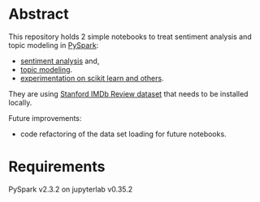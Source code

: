 # Abstract
This repository holds 2 simple notebooks to treat sentiment analysis and topic modeling in [PySpark](http://spark.apache.org/docs/latest/api/python/pyspark.html):
* [sentiment analysis](./notebooks/sentiment_analysis.ipynb) and,
* [topic modeling](./notebooks/topic_modeling_LDA.ipynb).
* [experimentation on scikit learn and others](./notebooks/sa_companion.ipynb).

They are using [Stanford IMDb Review dataset](http://ai.stanford.edu/~amaas/data/sentiment "Stanford IMDb Large Movie Review Dataset") that needs to be installed locally.

Future improvements:
* code refactoring of the data set loading for future notebooks.

# Requirements
PySpark v2.3.2 on jupyterlab v0.35.2
